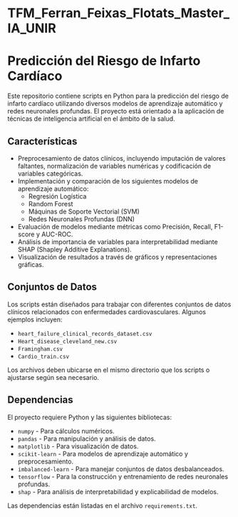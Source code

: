 # TFM_Ferran_Feixas_Flotats_Master_IA_UNIR

# Predicción del Riesgo de Infarto Cardíaco

Este repositorio contiene scripts en Python para la predicción del riesgo de infarto cardíaco utilizando diversos modelos de aprendizaje automático y redes neuronales profundas. El proyecto está orientado a la aplicación de técnicas de inteligencia artificial en el ámbito de la salud.

## Características
- Preprocesamiento de datos clínicos, incluyendo imputación de valores faltantes, normalización de variables numéricas y codificación de variables categóricas.
- Implementación y comparación de los siguientes modelos de aprendizaje automático:
  - Regresión Logística
  - Random Forest
  - Máquinas de Soporte Vectorial (SVM)
  - Redes Neuronales Profundas (DNN)
- Evaluación de modelos mediante métricas como Precisión, Recall, F1-score y AUC-ROC.
- Análisis de importancia de variables para interpretabilidad mediante SHAP (Shapley Additive Explanations).
- Visualización de resultados a través de gráficos y representaciones gráficas.

## Conjuntos de Datos
Los scripts están diseñados para trabajar con diferentes conjuntos de datos clínicos relacionados con enfermedades cardiovasculares. Algunos ejemplos incluyen:
- `heart_failure_clinical_records_dataset.csv`
- `Heart_disease_cleveland_new.csv`
- `Framingham.csv`
- `Cardio_train.csv`

Los archivos deben ubicarse en el mismo directorio que los scripts o ajustarse según sea necesario.

## Dependencias
El proyecto requiere Python y las siguientes bibliotecas:
- `numpy` - Para cálculos numéricos.
- `pandas` - Para manipulación y análisis de datos.
- `matplotlib` - Para visualización de datos.
- `scikit-learn` - Para modelos de aprendizaje automático y preprocesamiento.
- `imbalanced-learn` - Para manejar conjuntos de datos desbalanceados.
- `tensorflow` - Para la construcción y entrenamiento de redes neuronales profundas.
- `shap` - Para análisis de interpretabilidad y explicabilidad de modelos.

Las dependencias están listadas en el archivo `requirements.txt`.
